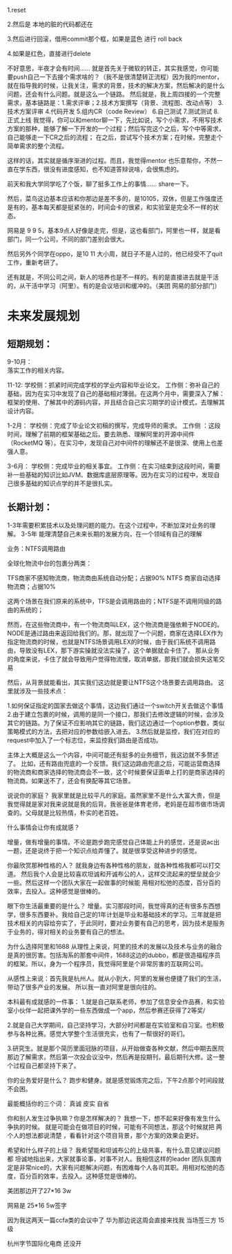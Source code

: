 1.reset

2.然后是 本地的脏的代码都还在 

3.然后进行回滚，借用commit那个框，如果是蓝色 进行 roll back

4.如果是红色，直接进行delete





不好意思，半夜才会有时间…… 就是首先关于微软的转正，其实我感觉，你可能要push自己一下去接个需求啥的？（我不是很清楚转正流程）因为我的mentor，就在指导我的时候，让我关注，需求的背景，技术的解决方案，然后解决的是什么问题，还会有什么问题。就是这么一个链路。
然后就是，我上周四接的一个完整需求，基本链路是：1.需求评审；2.技术方案撰写（背景、流程图、改动点等） 3.技术方案评审 4.代码开发 5.组内CR（code Review） 6.自己测试 7.测试测试 8.正式上线
我觉得，你可以和mentor聊一下，先比如说，写个小需求，不用写技术方案的那种，能够了解一下开发的一个过程；然后写完这个之后，写个中等需求，自己能够走一下CR之后的流程； 在之后，尝试写个技术方案；在时候，完整走个简单需求的整个流程。

这样的话，其实就是循序渐进的过程。而且，我觉得mentor 也乐意帮你，不然一直在学东西，很没有进度感知，也不知道答辩说啥，会很焦虑的。





前天和我大学同学吃了个饭，聊了挺多工作上的事情…… share一下。

然后，菜鸟这边基本应该和你那边是差不多的，是10105，双休，但是工作强度还是有的，基本每天都是挺紧张的，时间会卡的很紧，和实验室是完全不一样的状态。

网易是 9 9 5，基本9点人好像是走完，但是，这也看部门，阿里也一样，就是看部门，同一个公司，不同的部门差别会很大。

然后另外个同学在oppo，是10 11 大小周，就日子不是人过的，他已经受不了quit工作，重新考研了。

还有就是，不同公司之间，新人的培养也是不一样的。有的是直接进去就是干活的，从干活中学习（阿里）。有的是会议培训和缓冲的。（美团 网易的部分部门）



# 未来发展规划

## 短期规划：

9-10月：	
落实工作的相关内容。

11-12:
学校侧：抓紧时间完成学校的学业内容和毕业论文。
工作侧：弥补自己的基础，因为在实习中发现了自己的基础相对薄弱。在这两个月中，需要深入了解：框架的使用、了解其中的源码内容，并且结合自己实习期学的设计模式，去理解其设计内容。

1-2月：
学校侧：完成了毕业论文初稿的撰写，完成导师的需求。
工作侧 ：这段时间，理解了前期的框架基础之后。要去熟悉、理解阿里的开源中间件（RocketMQ 等）。在实习中，发现自己对中间件的理解还不是很深、使用上也差强人意。

3-6月：
学校侧：完成毕业的相关事宜。
工作侧：在实习结束到这段时间，需要补一些基础的知识比如JVM、数据库底层原理等。因为在实习的过程中，发现自己很多基础的知识点学的并不是很扎实。

## 长期计划：

1-3年需要积累技术以及处理问题的能力。在这个过程中，不断加深对业务的理解。
3-5年 能理清楚自己未来长期的发展方向，在一个领域有自己的理解



业务：NTFS调用路由

全球化物流中台的包裹分两类：

TFS商家不感知物流商，物流商由系统自动分配；占据90%
NTFS 商家自动选择物流商；占据10%

这两个场景在我们原来的系统中，TFS是会调用路由的；NTFS是不调用同级的路由的系统的；

然而，在这些物流商中，有一个物流商叫LEX，这个物流商是强依赖于NODE的。NODE是通过路由来返回给我们的。那，就出现了一个问题，商家在选择LEX作为指定物流商的时候，也就是NTFS场景调用LEX的时候，由于我们系统不调用路由，导致没有LEX，那下游实操就没法实操了，这个单据就会卡住了。
那从业务的角度来说，卡住了就会导致用户觉得物流慢，取消单据，那我们就会损失这笔交易

然后，从背景就能看出，其实我们这边就是要让NTFS这个场景要去调用路由。
这里就涉及一些技术点：

1.如何保证指定的国家去做这个事情，这边我们通过一个switch开关去做这个事情
2.由于建立包裹的时候，调用的是同一个接口，那我们去修改逻辑的时候，会涉及其它的链路。为了保证不应影响其它的链路，我们这边通过一个option参数，类似策略模式的方法，去把对应的参数给嵌入进去。
3.然后就是监控，我们在对应的request中加入了一个标志位，来监控我们路由是否成功。

主体上大概是这么一个内容，中间可能还有挺多的业务细节，我这边就不多赘述了。
比如，还有路由兜底的一个反馈。我们这边路由兜底之后，可能运营商选择的物流商和商家选择的物流商会不一致，这个时候要保证面单上打的是商家选择的物流商。如果送不了，还会有换配等其它场景。



说说你的家庭？
我家里就是比较平凡的家庭。虽然家里不是什么大富大贵，但是我觉得就是家对我来说就是我的后背。我爸爸是体育老师，老妈是在超市做市场调查的。父母就是比较热情，朴实的老百姓。



什么事情会让你有成就感？

增量，做有增量的事情。不论是跑步跑完感觉自己体能上升的感觉，还是说ac出一题，还是说终于把一个知识点给弄懂了。就是很享受这种进步的感觉。



你最欣赏那种性格的人？
就我身边有各种性格的朋友，就各种性格我都可以打交道。
然后我个人会是比较喜欢坦诚和开诚布公的人，这样交流起来的壁垒就会少一些。然后这样一个团队大家在一起做事的时候能
用相对松弛的态度，百分百的效率，去投入。这种感觉是很棒的。

眼下你生活最重要的是什么？
增量。实习那段时间，我觉得真的还有很多东西想学，很多东西要补。我给自己定的1年计划是毕业和基础技术的学习。三年就是把技术相关的内容给夯实了，于此同时，要对业务要有自己的思考，因为技术是服务于业务的，得对相关的业务要有自己的想法。

为什么选择阿里和1688
从理性上来说，阿里的技术的发展以及技术与业务的融合是真的很厉害。包括淘系的那套中间件，1688这边的dubbo，都是很造福程序员的框架。所以，身为一个程序员，我觉得阿里是个非常厉害的互联网公司。

从感性上来说：首先我是杭州人。就从小到大，阿里的发展也便捷了我们的生活，带动了很多产业的发展。 所以我一直对阿里是很向往的。



本科最有成就感的一件事：
1.就是自己联系老师，参加了信息安全作品赛，和实验室小伙伴一起把课外学的一些东西做成一个app，然后参赛还获得了2等奖/

2.就是自己大学期间，自己坚持学习，大部分时间都是在实验室和自习室。也积极参与各种比赛。感觉大学整个生活很充实，也有了一帮很好的哥们。

3.研究生。就是那个简历里面冠脉的项目，从开始做查各种文献，然后中期去医院那边了解需求，然后第一次投会议没中，然后再是投期刊，最后期刊大修。这一整个过程自己都坚持下来了。

你的业务爱好是什么？
跑步和健身。就是感觉锻炼完之后，下午2点那个时间段就不会困。 



最能概括你的三个词：
真诚 皮实 自省



你和别人发生过争执嘛？你是怎样解决的？
我想一下，想不起来好像有发生什么争执的时候。 就是可能会在做项目的时候，可能有不同想法，那这个时候就把 两个人的想法都说清楚 ，看看针对这个项目背景，那个方案的效果会更好。

希望和什么样子的上级？
我希望能和坦诚布公的上级共事，有什么意见建议问题 都 坦诚地指出来，大家就事论事，对事不对人。我相信这样的leader 团队氛围肯定是非常nice的，大家有问题解决问题，有困难每个人各司其职。用相对松弛的态度，百分百的效率，去投入。这种感觉是很棒的。





美团那边开了27*16 3w

网易是 25*16 5w签字

因为我这两天一篇ccfa类的会议中了 华为那边说这周会直接来找我  当场签三方 15级

杭州字节国际化电商 还没开 











